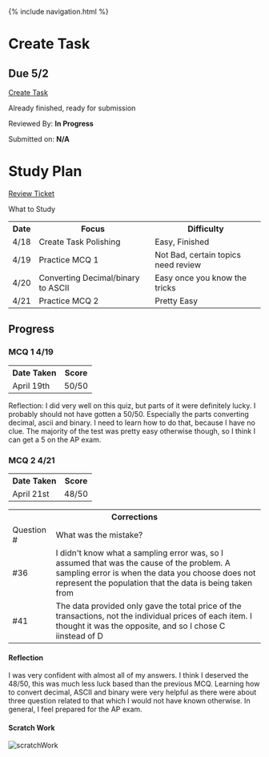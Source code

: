 {% include navigation.html %}

# Create Task #
## Due 5/2 ##

[Create Task](CreateTask.md)

Already finished, ready for submission

Reviewed By: **In Progress**

Submitted on: **N/A**

# Study Plan #

[Review Ticket](https://github.com/KoolKidKai/KolinPersonalGithub/issues/7)

<table>
  <tr>What to Study</tr>
  <tr>
    <th>Date</th>
    <th>Focus</th>
    <th>Difficulty</th>
  </tr>
  <tr>
    <td>4/18</td>
    <td>Create Task Polishing</td>
    <td>Easy, Finished</td>
  </tr>
  <tr>
    <td>4/19</td>
    <td>Practice MCQ 1</td>
    <td>Not Bad, certain topics need review</td>
  </tr>
  <tr>
    <td>4/20</td>
    <td>Converting Decimal/binary to ASCII</td>
    <td>Easy once you know the tricks</td>
  </tr>
  <tr>
    <td>4/21</td>
    <td>Practice MCQ 2</td>
    <td>Pretty Easy</td>
  </tr>
</table>
  

## Progress ##

### MCQ 1 4/19 ###
<table>
  <tr>
    <th>Date Taken</th>
    <th>Score</th>
  </tr>
  <tr>
    <td>April 19th</td>
    <td>50/50</td>
  </tr>
</table>

Reflection: I did very well on this quiz, but parts of it were definitely lucky. I probably should not have gotten a 50/50. Especially the parts converting decimal, ascii and binary. I need to learn how to do that, because I have no clue. The majority of the test was pretty easy otherwise though, so I think I can get a 5 on the AP exam.
  
### MCQ 2 4/21 ###

<table>
  <tr>
    <th>Date Taken</th>
    <th>Score</th>
  </tr>
  <tr>
    <td>April 21st</td>
    <td>48/50</td>
  </tr>
</table>
  
<table>
  <tr>
    <th colspan="2">Corrections</th>
  </tr>
  <tr>
    <td>Question #</td>
    <td>What was the mistake?</td>
  </tr>
  <tr>
    <td>#36</td>
    <td>I didn't know what a sampling error was, so I assumed that was the cause of the problem. A sampling error is when the data you choose does not represent the population that the data is being taken from</td>
  </tr>
  <tr>
    <td>#41</td>
    <td>The data provided only gave the total price of the transactions, not the individual prices of each item. I thought it was the opposite, and so I chose C iinstead of D</td>
  </tr>
</table>

#### Reflection ####

I was very confident with almost all of my answers. I think I deserved the 48/50, this was much less luck based than the previous MCQ. Learning how to convert decimal, ASCII and binary were very helpful as there were about three question related to that which I would not have known otherwise. In general, I feel prepared for the AP exam.

#### Scratch Work ####

![scratchWork](https://user-images.githubusercontent.com/89219634/164544410-38d9b3a0-9ac1-4be1-a41b-1eb62775a3a4.jpg)




  
